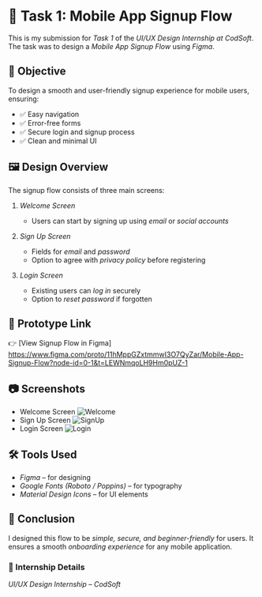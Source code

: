 # 📱 Task 1: Mobile App Signup Flow  

This is my submission for *Task 1* of the *UI/UX Design Internship at CodSoft*.  
The task was to design a *Mobile App Signup Flow* using *Figma*.  

## 🎯 Objective  
To design a smooth and user-friendly signup experience for mobile users, ensuring:  
- ✅ Easy navigation  
- ✅ Error-free forms  
- ✅ Secure login and signup process  
- ✅ Clean and minimal UI  

## 🖼 Design Overview  
The signup flow consists of three main screens:  

1. *Welcome Screen*  
   - Users can start by signing up using *email* or *social accounts*  

2. *Sign Up Screen*  
   - Fields for *email* and *password*  
   - Option to agree with *privacy policy* before registering  

3. *Login Screen*  
   - Existing users can *log in* securely  
   - Option to *reset password* if forgotten  

## 🔗 Prototype Link  
👉 [View Signup Flow in Figma]  https://www.figma.com/proto/11hMppGZxtmmwI3O7QyZar/Mobile-App-Signup-Flow?node-id=0-1&t=LEWNmqoLH9Hm0pUZ-1

## 📷 Screenshots  
 - Welcome Screen  ![Welcome](https://github.com/user-attachments/assets/d445ff3d-a1c8-4f1f-925e-928badb5e289)
 - Sign Up Screen   ![SignUp](https://github.com/user-attachments/assets/7e9cba99-3b14-440b-9ea4-c7c21f5370e9)
 - Login Screen  ![Login](https://github.com/user-attachments/assets/5c85d23f-bb40-440a-8a5e-19e909b21268)

## 🛠 Tools Used  
- *Figma* – for designing  
- *Google Fonts (Roboto / Poppins)* – for typography  
- *Material Design Icons* – for UI elements 

## 🙌 Conclusion  
I designed this flow to be *simple, secure, and beginner-friendly* for users. It ensures a smooth *onboarding experience* for any mobile application.  

### 📌 Internship Details  
*UI/UX Design Internship – CodSoft*
